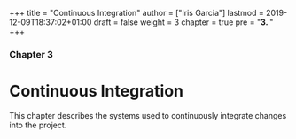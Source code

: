 +++
title = "Continuous Integration"
author = ["Iris Garcia"]
lastmod = 2019-12-09T18:37:02+01:00
draft = false
weight = 3
chapter = true
pre = "<b>3. </b>"
+++

<h3> Chapter 3 </h3>
<h1>Continuous Integration</h1>

This chapter describes the systems used to continuously integrate
changes into the project.

